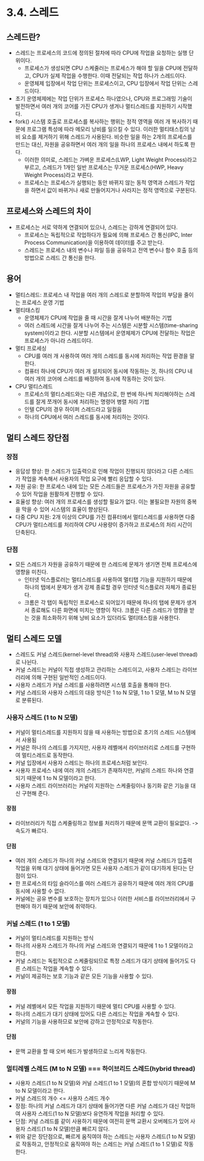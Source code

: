 # 3.4. 스레드

## 스레드란?

- 스레드는 프로세스의 코드에 정의된 절차에 따라 CPU에 작업을 요청하는 실행 단위이다.
  - 프로세스가 생성되면 CPU 스케줄러는 프로세스가 해야 할 일을 CPU에 전달하고, CPU가 실제 작업을 수행한다. 이때 전달되는 작업 하나가 스레드이다.
  - 운영체제 입장에서 작업 단위는 프로세스이고, CPU 입장에서 작업 단위는 스레드이다.
- 초기 운영체제에는 작업 단위가 프로세스 하나였으나, CPU와 프로그래밍 기술이 발전하면서 여러 개의 코어를 가진 CPU가 생겨나 멀티스레드를 지원하기 시작했다.
- fork() 시스템 호출로 프로세스를 복사하는 행위는 정적 영역을 여러 개 복사하기 때문에 프로그램 특성에 따라 메모리 낭비를 일으킬 수 있다. 이러한 멀티태스킹의 낭비 요소를 제거하기 위해 스레드가 사용된다. 비슷한 일을 하는 2개의 프로세스를 만드는 대신, 자원을 공유하면서 여러 개의 일을 하나의 프로세스 내에서 하도록 한다.
  - 이러한 의미로, 스레드는 가벼운 프로세스(LWP, Light Weight Process)라고 부르고, 스레드가 1개인 일반 프로세스는 무거운 프로세스(HWP, Heavy Weight Process)라고 부른다.
  - 프로세스는 프로세스가 실행되는 동안 바뀌지 않는 동적 영역과 스레드가 작업을 하면서 값이 바뀌거나 새로 만들어지거나 사라지는 정적 영역으로 구분된다.

## 프로세스와 스레드의 차이

- 프로세스는 서로 약하게 연결되어 있으나, 스레드는 강하게 연결되어 있다.
  - 프로세스는 독립적으로 작업하다가 필요에 의해 프로세스 간 통신(IPC, Inter Process Communication)을 이용하여 데이터를 주고 받는다.
  - 스레드는 프로세스 내의 변수나 파일 등을 공유하고 전역 변수나 함수 호출 등의 방법으로 스레드 간 통신을 한다.

## 용어

- 멀티스레드: 프로세스 내 작업을 여러 개의 스레드로 분할하여 작업의 부담을 줄이는 프로세스 운영 기법
- 멀티태스킹
  - 운영체제가 CPU에 작업을 줄 때 시간을 잘게 나누어 배분하는 기법
  - 여러 스레드에 시간을 잘게 나누어 주는 시스템은 시분할 시스템(time-sharing system)이라고 한다. 시분할 시스템에서 운영체제가 CPU에 전달하는 작업은 프로세스가 아니라 스레드이다.
- 멀티 프로세싱
  - CPU를 여러 개 사용하여 여러 개의 스레드를 동시에 처리하는 작업 환경을 말한다.
  - 컴퓨터 하나에 CPU가 여러 개 설치되어 동시에 작동하는 것, 하나의 CPU 내 여러 개의 코어에 스레드를 배정하여 동시에 작동하는 것이 있다.
- CPU 멀티스레드
  - 프로세스의 멀티스레드와는 다른 개념으로, 한 번에 하나씩 처리해야하는 스레드를 잘게 쪼개어 동시에 처리하는 명령어 병렬 처리 기법
  - 인텔 CPU의 경우 하이퍼 스레드라고 일컬음
  - 하나의 CPU에서 여러 스레드를 동시에 처리하는 것이다.

## 멀티 스레드 장단점

### 장점

- 응답성 향상: 한 스레드가 입출력으로 인해 작업이 진행되지 않더라고 다른 스레드가 작업을 계속해서 사용자의 작업 요구에 빨리 응답할 수 있다.
- 자원 공유: 한 프로세스 내에 있는 모든 스레드들은 프로세스가 가진 자원을 공유할 수 있어 작업을 원활하게 진행할 수 있다.
- 효율성 향상: 여러 개의 프로세스를 생성할 필요가 없다. 이는 불필요한 자원의 중복을 막을 수 있어 시스템의 효율이 향상된다.
- 다중 CPU 지원: 2개 이상의 CPU를 가진 컴퓨터에서 멀티스레드를 사용하면 다중 CPU가 멀티스레드를 처리하여 CPU 사용량이 증가하고 프로세스의 처리 시간이 단축된다.

### 단점

- 모든 스레드가 자원을 공유하기 때문에 한 스레드에 문제가 생기면 전체 프로세스에 영향을 미친다.
  - 인터넷 익스플로러는 멀티스레드를 사용하여 멀티탭 기능을 지원하기 때문에 하나의 탭에서 문제가 생겨 강제 종료할 경우 인터넷 익스플로러 자체가 종료된다.
  - 크롬은 각 탭이 독립적인 프로세스로 되어있기 때문에 하나의 탭에 문제가 생겨서 종료해도 다른 화면에 미치는 영향이 작다. 크롬은 다른 스레드가 영향을 받는 것을 최소화하기 위해 낭비 요소가 있더라도 멀티태스킹을 사용한다.

## 멀티 스레드 모델

- 스레드도 커널 스레드(kernel-level thread)와 사용자 스레드(user-level thread)로 나뉜다.
- 커널 스레드는 커널이 직접 생성하고 관리하는 스레드이고, 사용자 스레드는 라이브러리에 의해 구현된 일반적인 스레드이다.
- 사용자 스레드가 커널 스레드를 사용하려면 시스템 호출을 통해야 한다.
- 커널 스레드와 사용자 스레드의 대응 방식은 1 to N 모델, 1 to 1 모델, M to N 모델로 분류된다.

### 사용자 스레드 (1 to N 모델)

- 커널이 멀티스레드를 지원하지 않을 때 사용하는 방법으로 초기의 스레드 시스템에서 사용됨
- 커널은 하나의 스레드를 가지지만, 사용자 레벨에서 라이브러리로 스레드를 구현하여 멀티스레드로 동작한다.
- 커널 입장에서 사용자 스레드는 하나의 프로세스처럼 보인다.
- 사용자 프로세스 내에 여러 개의 스레드가 존재하지만, 커널의 스레드 하나와 연결되기 때문에 1 to N 모델이라고 한다.
- 사용자 스레드 라이브러리는 커널이 지원하는 스케줄링이나 동기화 같은 기능을 대신 구현해 준다.

#### 장점

- 라이브러리가 직접 스케줄링하고 정보를 처리하기 때문에 문맥 교환이 필요없다. -> 속도가 빠르다.

#### 단점

- 여러 개의 스레드가 하나의 커널 스레드와 연결되기 때문에 커널 스레드가 입출력 작업을 위해 대기 상태에 들어가면 모든 사용자 스레드가 같이 대기하게 된다는 단점이 있다.
- 한 프로세스의 타임 슬라이스를 여러 스레드가 공유하기 때문에 여러 개의 CPU를 동시에 사용할 수 없다.
- 커널에는 공유 변수를 보호하는 장치가 있으나 이러한 서비스를 라이브러리에서 구현해야 하기 때문에 보안에 취약하다.

### 커널 스레드 (1 to 1 모델)

- 커널이 멀티스레드를 지원하는 방식
- 하나의 사용자 스레드가 하나의 커널 스레드와 연결되기 때문에 1 to 1 모델이라고 한다.
- 커널 스레드는 독립적으로 스케줄링되므로 특정 스레드가 대기 상태에 들어가도 다른 스레드는 작업을 계속할 수 있다.
- 커널이 제공하는 보호 기능과 같은 모든 기능을 사용할 수 있다.

#### 장점

- 커널 레벨에서 모든 작업을 지원하기 때문에 멀티 CPU를 사용할 수 있다.
- 하나의 스레드가 대기 상태에 있어도 다른 스레드는 작업을 계속할 수 있다.
- 커널의 기능을 사용하므로 보안에 강하고 안정적으로 작동한다.

#### 단점

- 문맥 교환을 할 때 오버 헤드가 발생하므로 느리게 작동한다.

### 멀티레벨 스레드 (M to N 모델) === 하이브리드 스레드(hybrid thread)

- 사용자 스레드(1 to N 모델)와 커널 스레드(1 to 1 모델)의 혼합 방식이기 때문에 M to N 모델이라고 한다.
- 커널 스레드의 개수 <= 사용자 스레드 개수
- 장점: 하나의 커널 스레드가 대기 상태에 들어가면 다른 커널 스레드가 대신 작업하여 사용자 스레드(1 to N 모델)보다 유연하게 작업을 처리할 수 있다.
- 단점: 커널 스레드를 같이 사용하기 때문에 여전히 문맥 교환시 오버헤드가 있어 사용자 스레드(1 to N 모델)만큼 빠르지 않다.
- 위와 같은 장단점으로, 빠르게 움직여야 하는 스레드는 사용자 스레드(1 to N 모델)로 작동하고, 안정적으로 움직여야 하는 스레드는 커널 스레드(1 to 1 모델)로 작동한다.
